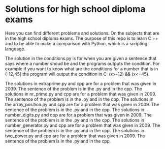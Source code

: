 # Solutions for high school diploma exams

Here you can find different problems and solutions. On the subjects that are in the high school diploma exams. The purpose of this repo is to learn C ++ and to be able to make a comparison with Python, which is a scripting language.

The solution in the conditions.py is for when you are given a sentence that says where a number shoud be and the programs outputs the condition. For example if you want to know what are the conditions for a number that is in (-12,45] the program will output the condition in C: (x>-12) && (x<=45).

The solutions in extraprime.py and cpp are for a problem that was given in 2009. The sentence of the problem is in the .py and in the cpp.
The solutions in nr_prime.py and cpp are for a problem that was given in 2009. The sentence of the problem is in the .py and in the cpp.
The solutions in the array_position.py and cpp are for a problem that was given in 2009. The sentence of the problem is in the .py and in the cpp.
The solutions in number_digits.py and cpp are for a problem that was given in 2009. The sentence of the problem is in the .py and in the cpp.
The solutions in number_generator.py and cpp are for a problem that was given in 2009. The sentence of the problem is in the .py and in the cpp.
The solutions in two_power.py and cpp are for a problem that was given in 2009. The sentence of the problem is in the .py and in the cpp.
